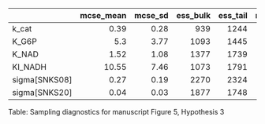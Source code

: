 |               |   mcse_mean |   mcse_sd |   ess_bulk |   ess_tail |   r_hat |
|:--------------|------------:|----------:|-----------:|-----------:|--------:|
| k_cat         |        0.39 |      0.28 |        939 |       1244 |       1 |
| K_G6P         |        5.3  |      3.77 |       1093 |       1445 |       1 |
| K_NAD         |        1.52 |      1.08 |       1377 |       1739 |       1 |
| KI_NADH       |       10.55 |      7.46 |       1073 |       1791 |       1 |
| sigma[SNKS08] |        0.27 |      0.19 |       2270 |       2324 |       1 |
| sigma[SNKS20] |        0.04 |      0.03 |       1877 |       1748 |       1 |
Table: Sampling diagnostics for manuscript Figure 5, Hypothesis 3